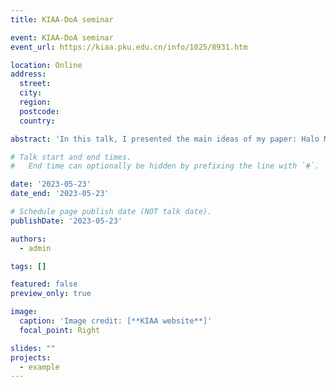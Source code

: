 ```yaml
---
title: KIAA-DoA seminar

event: KIAA-DoA seminar
event_url: https://kiaa.pku.edu.cn/info/1025/8931.htm

location: Online
address:
  street:
  city: 
  region: 
  postcode: 
  country: 

abstract: 'In this talk, I presented the main ideas of my paper: Halo Mass-Observable Proxy Scaling Relations and Their Dependencies on Galaxy and Group Properties.'

# Talk start and end times.
#   End time can optionally be hidden by prefixing the line with `#`.

date: '2023-05-23'
date_end: '2023-05-23'

# Schedule page publish date (NOT talk date).
publishDate: '2023-05-23'

authors:
  - admin

tags: []

featured: false
preview_only: true

image:
  caption: 'Image credit: [**KIAA website**]'
  focal_point: Right

slides: ""
projects:
  - example
---
```

